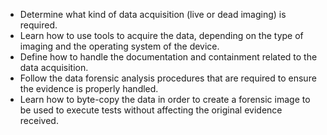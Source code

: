 * Determine what kind of data acquisition (live or dead imaging) is required.
* Learn how to use tools to acquire the data, depending on the type of imaging and the operating system of the device.
* Define how to handle the documentation and containment related to the data acquisition.
* Follow the data forensic analysis procedures that are required to ensure the evidence is properly handled.
* Learn how to byte-copy the data in order to create a forensic image to be used to execute tests without affecting the original evidence received.